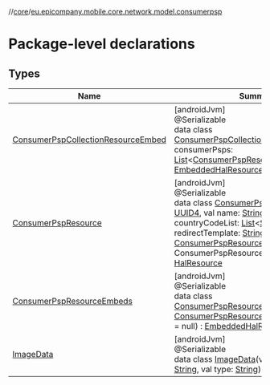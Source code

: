 //[core](../../index.md)/[eu.epicompany.mobile.core.network.model.consumerpsp](index.md)

# Package-level declarations

## Types

| Name | Summary |
|---|---|
| [ConsumerPspCollectionResourceEmbed](-consumer-psp-collection-resource-embed/index.md) | [androidJvm]<br>@Serializable<br>data class [ConsumerPspCollectionResourceEmbed](-consumer-psp-collection-resource-embed/index.md)(val consumerPsps: [List](https://kotlinlang.org/api/latest/jvm/stdlib/kotlin.collections/-list/index.html)&lt;[ConsumerPspResource](-consumer-psp-resource/index.md)&gt;) : [EmbeddedHalResources](../eu.epicompany.mobile.core.network.hypermedia/-embedded-hal-resources/index.md) |
| [ConsumerPspResource](-consumer-psp-resource/index.md) | [androidJvm]<br>@Serializable<br>data class [ConsumerPspResource](-consumer-psp-resource/index.md)(val id: [UUID4](../eu.epicompany.mobile.core.datatypes/index.md#545543244%2FClasslikes%2F-1060529556), val name: [String](https://kotlinlang.org/api/latest/jvm/stdlib/kotlin/-string/index.html), val countryCodeList: [List](https://kotlinlang.org/api/latest/jvm/stdlib/kotlin.collections/-list/index.html)&lt;[String](https://kotlinlang.org/api/latest/jvm/stdlib/kotlin/-string/index.html)&gt;, val redirectTemplate: [String](https://kotlinlang.org/api/latest/jvm/stdlib/kotlin/-string/index.html)?, val _embedded: [ConsumerPspResourceEmbeds](-consumer-psp-resource-embeds/index.md)? = ConsumerPspResourceEmbeds()) : [HalResource](../eu.epicompany.mobile.core.network.hypermedia/-hal-resource/index.md) |
| [ConsumerPspResourceEmbeds](-consumer-psp-resource-embeds/index.md) | [androidJvm]<br>@Serializable<br>data class [ConsumerPspResourceEmbeds](-consumer-psp-resource-embeds/index.md)(val meta: [ConsumerPspResourceEmbeds.MetaData](-consumer-psp-resource-embeds/-meta-data/index.md)? = null) : [EmbeddedHalResources](../eu.epicompany.mobile.core.network.hypermedia/-embedded-hal-resources/index.md) |
| [ImageData](-image-data/index.md) | [androidJvm]<br>@Serializable<br>data class [ImageData](-image-data/index.md)(val contentBase64: [String](https://kotlinlang.org/api/latest/jvm/stdlib/kotlin/-string/index.html), val type: [String](https://kotlinlang.org/api/latest/jvm/stdlib/kotlin/-string/index.html)) |
